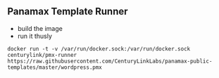 ## Panamax Template Runner

* build the image
* run it thusly 
```
docker run -t -v /var/run/docker.sock:/var/run/docker.sock centurylink/pmx-runner https://raw.githubusercontent.com/CenturyLinkLabs/panamax-public-templates/master/wordpress.pmx
```
